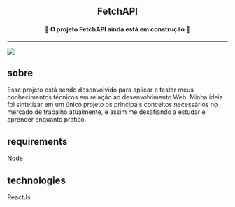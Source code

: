 <h2 align="center">FetchAPI</h2>

<h4 align="center">
	🚧 O projeto FetchAPI ainda está em construção 🚧
</h4>

____

<img src="https://user-images.githubusercontent.com/84761488/153732719-316921d1-1550-4e85-aae5-6a80455dc2fc.png" >


## sobre 

<p>Esse projeto está sendo desenvolvido para aplicar e testar meus conhecimentos técnicos em relação ao desenvolvimento Web. Minha ideia foi sintetizar em um único projeto os principais conceitos necessários no mercado de trabalho atualmente, e assim me desafiando a estudar e aprender enquanto pratico.</p>

<p></p>

## requirements

<p>Node</p>

## technologies

<p>ReactJs</p>

